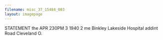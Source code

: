 ```yaml
---
filename: misc_37_15484_003
layout: imagepage
---
```


STATEMENT the
APR 230PM 3
1940
2
me Binkley
Lakeside Hospital
addint Road
Cleveland
O.


